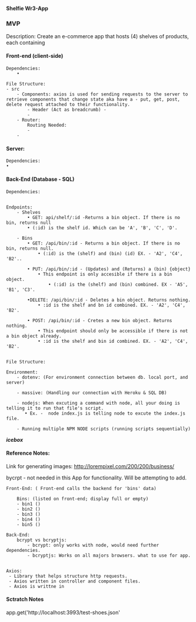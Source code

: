 #### Shelfie Wr3-App

### MVP

Description: Create an e-commerce app that hosts (4) shelves of products, each containing 



#### Front-end (client-side)

    Dependencies:
        •

    File Structure:
    - src
        - Components: axios is used for sending requests to the server to retrieve components that change state aka have a - put, get, post, delete request attached to their functionality. 
            - Header (Act as breadcrumb) - 
            - 
        - Router:
            Routing Needed:
            - 
        -
        


#### Server:
    Dependencies:
    •



#### Back-End (Database - SQL)

    Dependencies:
       

    Endpoints:
        - Shelves
            • GET: api/shelf/:id -Returns a bin object. If there is no bin, returns null
            • (:id) is the shelf id. Which can be 'A', 'B', 'C', 'D'.

        - Bins
            • GET: /api/bin/:id - Returns a bin object. If there is no bin, returns null. 
                • (:id) is the (shelf) and (bin) (id) EX. - 'A2', 'C4', 'B2'..

            • PUT: /api/bin/:id - (Updates) and (Returns) a (bin) {object}
                • This endpoint is only accesible if there is a bin object.
                    • (:id) is the (shelf) and (bin) combined. EX - 'A5', 'B1', 'C3'.

            •DELETE: /api/bin/:id - Deletes a bin object. Returns nothing.
                • :id is the shelf and bn id combined. EX. - 'A2', 'C4', 'B2'.
            
            • POST: /api/bin/:id - Cretes a new bin object. Returns nothing. 
                • This endpoint should only be accessible if there is not a bin object already. 
                • :id is the shelf and bin id combined. EX. - 'A2', 'C4', 'B2'.


    File Structure:

    Environment:
        - dotenv: (For environment connection between db. local port, and server)

        - massive: (Handling our connection with Heroku & SQL DB)

        - nodejs: When excuting a command with node, all your doing is telling it to run that file's script. 
           • Ex. -  node index.js is telling node to excute the index.js file.

        - Running multiple NPM NODE scripts (running scripts sequentially)





***icebox***


#### Reference Notes: 


Link for generating images: http://lorempixel.com/200/200/business/


bycrpt - not needed in this App for functionality. Will be attempting to add. 


    Front-End: ( Front-end calls the backend for 'bins' data)

        Bins: (listed on front-end; display full or empty)
        - bin1 ()
        - bin2 ()
        - bin3 ()
        - bin4 ()
        - bin5 ()

    Back-End:
        bcrypt vs bcryptjs:
            - bcrypt: only works with node, would need further dependencies.
            - bcryptjs: Works on all majors browsers. what to use for app.


    Axios:
     - Library that helps structure http requests.
     - Axios written in controller and component files.
     - Axios is writtne in 




 #### Sctratch Notes


app.get('http://localhost:3993/test-shoes.json'